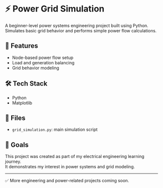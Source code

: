 # ⚡ Power Grid Simulation

A beginner-level power systems engineering project built using Python.  
Simulates basic grid behavior and performs simple power flow calculations.

## 📌 Features
- Node-based power flow setup
- Load and generation balancing
- Grid behavior modeling

## 🛠 Tech Stack
- Python
- Matplotlib

## 📂 Files
- `grid_simulation.py`: main simulation script

## 🚀 Goals
This project was created as part of my electrical engineering learning journey.  
It demonstrates my interest in power systems and grid modeling.

---

✅ More engineering and power-related projects coming soon.
